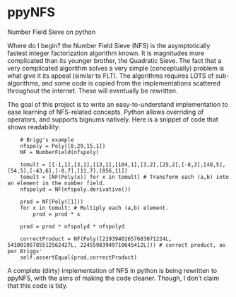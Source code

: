 # ppyNFS
Number Field Sieve on python

Where do I begin? the Number Field Sieve (NFS) is the asymptotically fastest integer factorization algorithm known. It is magnitudes more complicated than its younger brother, the Quadratic Sieve. The fact that a very complicated algorithm solves a very simple (conceptually) problem is what give it its appeal (similar to FLT). The algorithms requires LOTS of sub-algorithms, and some code is copied from the implementations scattered throughout the internet. These will eventually be rewritten.

The goal of this project is to write an easy-to-understand implementation to ease learning of NFS-related concepts. Python allows overriding of operators, and supports bignums natively. Here is a snippet of code that shows readability:
		
		# Brigg's example
		nfspoly = Poly([8,29,15,1])
		NF = NumberField(nfspoly)
		
		tomult = [[-1,1],[3,1],[13,1],[104,1],[3,2],[25,2],[-8,3],[48,5],[54,5],[-43,6],[-8,7],[11,7],[856,11]]
		tomult = [NF(Poly(x)) for x in tomult] # Transform each (a,b) into an element in the number field.
		nfspolyd = NF(nfspoly.derivative())
		
		prod = NF(Poly([1]))
		for x in tomult: # Multiply each (a,b) element.
			prod = prod * x
			
		prod = prod * nfspolyd * nfspolyd
		
		correctProduct = NF(Poly([22939402657683071224L, 54100105785512562427L, 22455983949710645412L])) # correct product, as per Briggs'
		self.assertEqual(prod,correctProduct)
		
A complete (dirty) implementation of NFS in python is being rewritten to ppyNFS, with the aims of making the code cleaner. Though, I don't claim that this code is tidy. 
